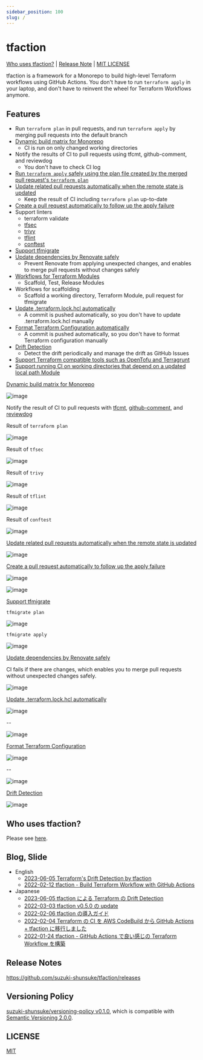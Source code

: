 ```yaml
---
sidebar_position: 100
slug: /
---
```


# tfaction

[Who uses tfaction?](https://github.com/suzuki-shunsuke/tfaction#who-uses-tfaction) | [Release Note](https://github.com/suzuki-shunsuke/tfaction/releases) | [MIT LICENSE](https://github.com/suzuki-shunsuke/tfaction/blob/main/LICENSE)

tfaction is a framework for a Monorepo to build high-level Terraform workflows using GitHub Actions.
You don't have to run `terraform apply` in your laptop, and don't have to reinvent the wheel for Terraform Workflows anymore.

## Features

- Run `terraform plan` in pull requests, and run `terraform apply` by merging pull requests into the default branch
- [Dynamic build matrix for Monorepo](/tfaction/docs/feature/build-matrix)
  - CI is run on only changed working directories
- Notify the results of CI to pull requests using tfcmt, github-comment, and reviewdog
  - You don't have to check CI log
- [Run `terraform apply` safely using the plan file created by the merged pull request's `terraform plan`](/tfaction/docs/feature/plan-file)
- [Update related pull requests automatically when the remote state is updated](/tfaction/docs/feature/auto-update-related-prs)
  - Keep the result of CI including `terraform plan` up-to-date
- [Create a pull request automatically to follow up the apply failure](/tfaction/docs/feature/follow-up-pr)
- Support linters
  - terraform validate
  - [tfsec](https://github.com/aquasecurity/tfsec)
  - [trivy](https://github.com/aquasecurity/trivy)
  - [tflint](https://github.com/terraform-linters/tflint)
  - [conftest](https://www.conftest.dev/)
- [Support tfmigrate](/tfaction/docs/feature/tfmigrate)
- [Update dependencies by Renovate safely](/tfaction/docs/feature/renovate)
  - Prevent Renovate from applying unexpected changes, and enables to merge pull requests without changes safely
- [Workflows for Terraform Modules](/tfaction/docs/feature/module)
  - Scaffold, Test, Release Modules
- Workflows for scaffolding
  - Scaffold a working directory, Terraform Module, pull request for tfmigrate
- [Update .terraform.lock.hcl automatically](/tfaction/docs/feature/auto-fix)
  - A commit is pushed automatically, so you don't have to update .terraform.lock.hcl manually
- [Format Terraform Configuration automatically](/tfaction/docs/feature/auto-fix)
  - A commit is pushed automatically, so you don't have to format Terraform configuration manually
- [Drift Detection](/tfaction/docs/feature/drift-detection)
  - Detect the drift periodically and manage the drift as GitHub Issues
- [Support Terraform compatible tools such as OpenTofu and Terragrunt](/tfaction/docs/feature/use-terraform-compatible-tool)
- [Support running CI on working directories that depend on a updated local path Module](/tfaction/docs/feature/local-path-module)

[Dynamic build matrix for Monorepo](/tfaction/docs/feature/build-matrix)

![image](https://user-images.githubusercontent.com/13323303/151699474-b6cf9927-a0d1-4eb7-85fd-19504432362c.png)

Notify the result of CI to pull requests with [tfcmt](https://github.com/suzuki-shunsuke/tfcmt), [github-comment](https://github.com/suzuki-shunsuke/github-comment), and [reviewdog](https://github.com/reviewdog/reviewdog)

Result of `terraform plan`

![image](https://user-images.githubusercontent.com/13323303/147400233-8b9411d6-0255-4c36-9e9f-35e44223c979.png)

Result of `tfsec`

![image](https://user-images.githubusercontent.com/13323303/153747798-0e6ac3d4-e335-4c20-8e2a-1f5b43205ff3.png)

Result of `trivy`

![image](https://github.com/suzuki-shunsuke/trivy-config-action/assets/13323303/e4d7f6f7-3df3-44bb-8f98-535173ce096e)

Result of `tflint`

![image](https://user-images.githubusercontent.com/13323303/153742833-403ea6c5-a780-4d2a-a30c-3a481c0971b1.png)

Result of `conftest`

![image](https://user-images.githubusercontent.com/13323303/150035710-249c4cbd-47fa-46d7-ae0d-28ab4ace1a64.png)

[Update related pull requests automatically when the remote state is updated](/tfaction/docs/feature/auto-update-related-prs)

![image](https://user-images.githubusercontent.com/13323303/151699327-ba31892c-c4a6-47e7-a944-15fca81dfbfb.png)

[Create a pull request automatically to follow up the apply failure](/tfaction/docs/feature/follow-up-pr)

![image](https://user-images.githubusercontent.com/13323303/151699230-1c109a57-47d1-4c3b-9c3a-4dfec786a043.png)

![image](https://user-images.githubusercontent.com/13323303/151699142-6d19cd51-eac5-4f69-bfe5-7920df69edc6.png)

[Support tfmigrate](/tfaction/docs/feature/tfmigrate)

`tfmigrate plan`

![image](https://user-images.githubusercontent.com/13323303/150029520-fd3aac78-d76a-41ee-9df0-a7fc02fb12b7.png)

`tfmigrate apply`

![image](https://user-images.githubusercontent.com/13323303/150029697-316218e0-cb1e-4a8d-ad5c-0c12e1cb68dc.png)

[Update dependencies by Renovate safely](/tfaction/docs/feature/renovate)

CI fails if there are changes, which enables you to merge pull requests without unexpected changes safely.

![image](https://user-images.githubusercontent.com/13323303/150064670-2c6a646f-81f2-496f-b69a-873b6469593e.png)

[Update .terraform.lock.hcl automatically](/tfaction/docs/feature/auto-fix)

![image](https://user-images.githubusercontent.com/13323303/155866735-85f964d8-7bb7-411c-9b20-5f7abcea3e1a.png)

--

![image](https://user-images.githubusercontent.com/13323303/155866753-32012a3b-02fe-4f58-935e-178283ae2c77.png)

[Format Terraform Configuration](/tfaction/docs/feature/auto-fix)

![image](https://user-images.githubusercontent.com/13323303/155866979-52dd2e6f-9885-4af1-bac0-abd1280fdea5.png)

--

![image](https://user-images.githubusercontent.com/13323303/155866989-8cbcd50e-4764-4f47-a50f-102d04a04f89.png)

[Drift Detection](/tfaction/docs/feature/drift-detection)

![image](https://user-images.githubusercontent.com/13323303/233079963-68765f2e-1efd-4278-b6c3-145eae9ef9c0.png)

## Who uses tfaction?

Please see [here](https://github.com/suzuki-shunsuke/tfaction#who-uses-tfaction).

## Blog, Slide

- English
  - [2023-06-05 Terraform's Drift Detection by tfaction](https://dev.to/suzukishunsuke/terraforms-drift-detection-by-tfaction-1dkh)
  - [2022-02-12 tfaction - Build Terraform Workflow with GitHub Actions](https://speakerdeck.com/szksh/tfaction-build-terraform-workflow-with-github-actions)
- Japanese
  - [2023-06-05 tfaction による Terraform の Drift Detection](https://zenn.dev/shunsuke_suzuki/articles/tfaction-drift-detection)
  - [2022-03-03 tfaction v0.5.0 の update](https://zenn.dev/shunsuke_suzuki/articles/tfaction-v050)
  - [2022-02-06 tfaction の導入ガイド](https://zenn.dev/shunsuke_suzuki/articles/tfaction-setup)
  - [2022-02-04 Terraform の CI を AWS CodeBuild から GitHub Actions + tfaction に移行しました](https://blog.studysapuri.jp/entry/2022/02/04/080000)
  - [2022-01-24 tfaction - GitHub Actions で良い感じの Terraform Workflow を構築](https://zenn.dev/shunsuke_suzuki/articles/tfaction-introduction)

## Release Notes

https://github.com/suzuki-shunsuke/tfaction/releases

## Versioning Policy

[suzuki-shunsuke/versioning-policy v0.1.0](https://github.com/suzuki-shunsuke/versioning-policy/blob/v0.1.0/POLICY.md), which is compatible with [Semantic Versioning 2.0.0](https://semver.org/).

## LICENSE

[MIT](https://github.com/suzuki-shunsuke/tfaction/blob/main/LICENSE)
